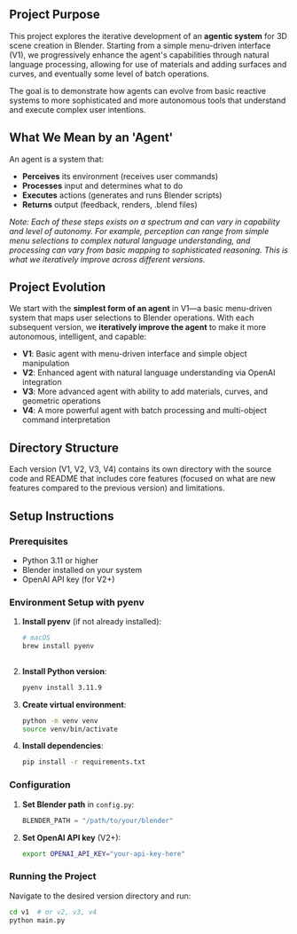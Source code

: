 ## Project Purpose

This project explores the iterative development of an **agentic system** for 3D scene creation in Blender. Starting from a simple menu-driven interface (V1), we progressively enhance the agent's capabilities through natural language processing, allowing for use of materials and adding surfaces and curves, and eventually some level of batch operations.

The goal is to demonstrate how agents can evolve from basic reactive systems to more sophisticated and more autonomous tools that understand and execute complex user intentions.

## What We Mean by an 'Agent'

An agent is a system that:
- **Perceives** its environment (receives user commands)
- **Processes** input and determines what to do
- **Executes** actions (generates and runs Blender scripts)
- **Returns** output (feedback, renders, .blend files)

*Note: Each of these steps exists on a spectrum and can vary in capability and level of autonomy. For example, perception can range from simple menu selections to complex natural language understanding, and processing can vary from basic mapping to sophisticated reasoning. This is what we iteratively improve across different versions.*


## Project Evolution

We start with the **simplest form of an agent** in V1—a basic menu-driven system that maps user selections to Blender operations. With each subsequent version, we **iteratively improve the agent** to make it more autonomous, intelligent, and capable:

- **V1**: Basic agent with menu-driven interface and simple object manipulation
- **V2**: Enhanced agent with natural language understanding via OpenAI integration
- **V3**: More advanced agent with ability to add materials, curves, and geometric operations
- **V4**: A more powerful agent with batch processing and multi-object command interpretation


## Directory Structure
Each version (V1, V2, V3, V4) contains its own directory with the source code and README that includes core features (focused on what are new features compared to the previous version) and limitations. 

## Setup Instructions

### Prerequisites
- Python 3.11 or higher
- Blender installed on your system
- OpenAI API key (for V2+)

### Environment Setup with pyenv

1. **Install pyenv** (if not already installed):
   ```bash
   # macOS
   brew install pyenv
  

2. **Install Python version**:
   ```bash
   pyenv install 3.11.9
   ```

3. **Create virtual environment**:
   ```bash
   python -m venv venv
   source venv/bin/activate  
   ```

4. **Install dependencies**:
   ```bash
   pip install -r requirements.txt
   ```

### Configuration

1. **Set Blender path** in `config.py`:
   ```python
   BLENDER_PATH = "/path/to/your/blender"
   ```

2. **Set OpenAI API key** (V2+):
   ```bash
   export OPENAI_API_KEY="your-api-key-here"
   ```

### Running the Project

Navigate to the desired version directory and run:
```bash
cd v1  # or v2, v3, v4
python main.py
```